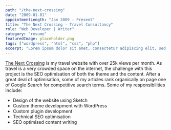 ```yaml
---
path: "/the-next-crossing"
date: "2009-01-01"
appointmentLength: "Jan 2009 - Present"
title: "The Next Crossing - Travel Consultancy"
role: "Web Developer | Writer"
category: "resume"
featuredImage: placeholder.png
tags: ["wordpress", "html", "css", "php"]
excerpt: "Lorem ipsum dolor sit amet, consectetur adipiscing elit, sed do eiusmod temporis."
---
```


[The Next Crossing](http://thenextcrossing.com/) is my travel website with over 25k views per month. As travel is a very crowded space on the internet, the challenge with this project is the SEO optimisation of both the theme and the content. After a great deal of optimisation, some of my articles rank organically on page one of Google Search for competitive search terms. Some of my responsibilities include:

- Design of the website using Sketch
- Custom theme development with WordPress
- Custom plugin development
- Technical SEO optimisation
- SEO optimised content writing
